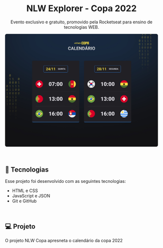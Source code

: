 <h1 align="center"> NLW Explorer - Copa 2022 </h1>

<p align="center">
Evento exclusivo e gratuito, promovido pela Rocketseat para ensino de tecnologias WEB.
</p>

<p align="center">
  <img alt="copa 2022" src="./github/preview.jpg">
</p>

<br>

## 🚀 Tecnologias

Esse projeto foi desenvolvido com as seguintes tecnologias:

- HTML e CSS
- JavaScript e JSON
- Git e GitHub

<br>

## 💻 Projeto

O projeto NLW Copa apresneta o calendário da copa 2022

<br>
